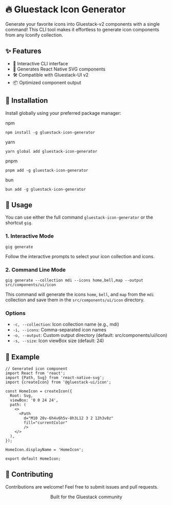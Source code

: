 # 🔥 Gluestack Icon Generator

Generate your favorite icons into Gluestack-v2 components with a single command! This CLI tool makes it effortless to generate icon components from any Iconify collection.


## ✨ Features

- 🚀 Interactive CLI interface
- 💎 Generates React Native SVG components
- 🛠️ Compatible with Gluestack-UI v2
- 📦 Optimized component output

## 🚀 Installation
Install globally using your preferred package manager:

npm
```
npm install -g gluestack-icon-generator
```
yarn
```
yarn global add gluestack-icon-generator
```

pnpm
```
pnpm add -g gluestack-icon-generator
``` 

bun
```
bun add -g gluestack-icon-generator
```


## 📖 Usage
You can use either the full command `gluestack-icon-generator` or the shortcut `gig`.

### 1. Interactive Mode
   
```
gig generate
```

Follow the interactive prompts to select your icon collection and icons.

### 2. Command Line Mode

```
gig generate --collection mdi --icons home,bell,map --output src/components/ui/icon
```

This command will generate the icons `home`, `bell`, and `map` from the `mdi` collection and save them in the `src/components/ui/icon` directory.

### Options
- `-c, --collection`: Icon collection name (e.g., mdi)
- `-i, --icons`: Comma-separated icon names
- `-o, --output`: Custom output directory (default: src/components/ui/icon)
- `-s, --size`: Icon viewBox size (default: 24)

## 🎯 Example

```
// Generated icon component
import React from 'react';
import {Path, Svg} from 'react-native-svg';
import {createIcon} from '@gluestack-ui/icon';

const HomeIcon = createIcon({
  Root: Svg,
  viewBox: '0 0 24 24',
  path: (
    <>
      <Path
        d="M10 20v-6h4v6h5v-8h3L12 3 2 12h3v8z"
        fill="currentColor"
        />
    </>
  ),
});

HomeIcon.displayName = 'HomeIcon';

export default HomeIcon;
```


## 🤝 Contributing

Contributions are welcome! Feel free to submit issues and pull requests.

<p align="center">Built for the Gluestack community</p>